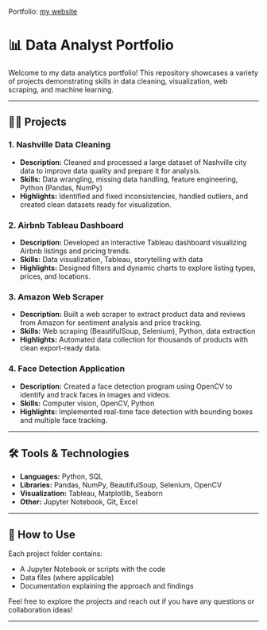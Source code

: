 Portfolio: [my website](https://12shadow12.github.io/RichBuiPortfolio.github.io)


# 📊 Data Analyst Portfolio

Welcome to my data analytics portfolio! This repository showcases a variety of projects demonstrating skills in data cleaning, visualization, web scraping, and machine learning.

---

## 👨‍💻 Projects

### 1. Nashville Data Cleaning  
- **Description:** Cleaned and processed a large dataset of Nashville city data to improve data quality and prepare it for analysis.  
- **Skills:** Data wrangling, missing data handling, feature engineering, Python (Pandas, NumPy)  
- **Highlights:** Identified and fixed inconsistencies, handled outliers, and created clean datasets ready for visualization.

### 2. Airbnb Tableau Dashboard  
- **Description:** Developed an interactive Tableau dashboard visualizing Airbnb listings and pricing trends.  
- **Skills:** Data visualization, Tableau, storytelling with data  
- **Highlights:** Designed filters and dynamic charts to explore listing types, prices, and locations.

### 3. Amazon Web Scraper  
- **Description:** Built a web scraper to extract product data and reviews from Amazon for sentiment analysis and price tracking.  
- **Skills:** Web scraping (BeautifulSoup, Selenium), Python, data extraction  
- **Highlights:** Automated data collection for thousands of products with clean export-ready data.

### 4. Face Detection Application  
- **Description:** Created a face detection program using OpenCV to identify and track faces in images and videos.  
- **Skills:** Computer vision, OpenCV, Python  
- **Highlights:** Implemented real-time face detection with bounding boxes and multiple face tracking.

---

## 🛠 Tools & Technologies

- **Languages:** Python, SQL  
- **Libraries:** Pandas, NumPy, BeautifulSoup, Selenium, OpenCV  
- **Visualization:** Tableau, Matplotlib, Seaborn  
- **Other:** Jupyter Notebook, Git, Excel  

---

## 📁 How to Use

Each project folder contains:  
- A Jupyter Notebook or scripts with the code  
- Data files (where applicable)  
- Documentation explaining the approach and findings  

Feel free to explore the projects and reach out if you have any questions or collaboration ideas!

---
